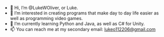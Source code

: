 - 👋 Hi, I’m @LukeWOliver, or Luke.
- 👀 I’m interested in creating programs that make day to day life easier as well as programming video games.
- 🌱 I’m currently learning Python and Java, as well as C# for Unity.
- 📫 You can reach me at my secondary email: lukeo112206@gmail.com
